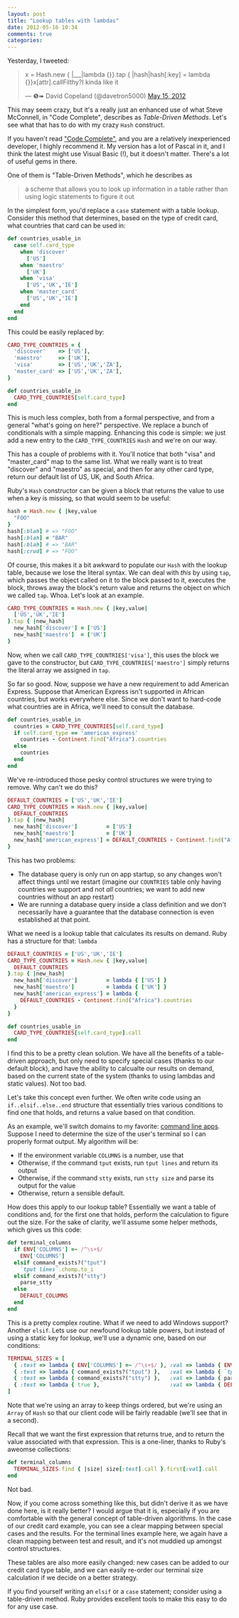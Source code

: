 ```yaml
---
layout: post
title: "Lookup tables with lambdas"
date: 2012-05-16 10:34
comments: true
categories: 
---
```


Yesterday, I tweeted:

<blockquote class="twitter-tweet"><p>x = Hash.new { |_,_|lambda {}}.tap { |hash|hash[:key] = lambda {}}x[attr].callFilthy?I kinda like it</p>&mdash; ❺➠ David Copeland (@davetron5000) <a href="https://twitter.com/davetron5000/status/202520727239409664" data-datetime="2012-05-15T22:07:58+00:00">May 15, 2012</a></blockquote>
<script src="//platform.twitter.com/widgets.js" charset="utf-8"></script>

This may seem crazy, but it's a really just an enhanced use of what Steve McConnell, in "Code Complete", describes as
_Table-Driven Methods_.  Let's see what that has to do with my crazy `Hash` construct.

<!-- more -->

If you haven't read ["Code Complete"][code_complete], and you are a relatively inexperienced developer, I highly recommend it.  My
version has a lot of Pascal in it, and I think the latest might use Visual Basic (!), but it doesn't matter.  There's a lot of
useful gems in there.

One of them is "Table-Driven Methods", which he describes as

> a scheme that allows you to look up information in a table rather than using logic statements to figure it out

In the simplest form, you'd replace a `case` statement with a table lookup.  Consider this method that determines, based on the
type of credit card, what countries that card can be used in:

```ruby Complex case statement
def countries_usable_in
  case self.card_type
    when 'discover'
      ['US']
    when 'maestro'
      ['UK']
    when 'visa'
      ['US','UK','IE']
    when 'master_card'
      ['US','UK','IE']
    end
  end
end
```

This could be easily replaced by:

```ruby Table-driven method
CARD_TYPE_COUNTRIES = {
  'discover'    => ['US'],
  'maestro'     => ['UK'],
  'visa'        => ['US','UK','ZA'],
  'master_card' => ['US','UK','ZA'],
}

def countries_usable_in
  CARD_TYPE_COUNTRIES[self.card_type]
end
```

This is much less complex, both from a formal perspective, and from a general "what's going on here?" perspective.  We replace a
bunch of conditionals with a simple mapping.  Enhancing this code is simple: we just add a new entry to the `CARD_TYPE_COUNTRIES`
`Hash` and we're on our way.

This has a couple of problems with it.  You'll notice that both "visa" and "master_card" map to the same list.  What we really
want is to treat "discover" and "maestro" as special, and then for any other card type, return our default list of US, UK, and
South Africa.

Ruby's `Hash` constructor can be given a block that returns the value to use when a key is missing, so that would seem to be
useful:

```ruby Hash special constructor
hash = Hash.new { |key,value
  "FOO"
}
hash[:blah] # => "FOO"
hash[:blah] = "BAR"
hash[:blah] # => "BAR"
hash[:crud] # => "FOO"
```

Of course, this makes it a bit awkward to populate our `Hash` with the lookup table, because we lose the literal syntax.  We can
deal with *this* by using `tap`, which passes the object called on it to the block passed to it, executes the block, throws away
the block's return value and returns the object on which we called `tap`.  Whoa.  Let's look at an example.

```ruby Using Hash special constructor and pre-populating it with values
CARD_TYPE_COUNTRIES = Hash.new { |key,value|
  ['US','UK','IE']
}.tap { |new_hash|
  new_hash['discover'] = ['US']
  new_hash['maestro']  = ['UK']
}
```

Now, when we call `CARD_TYPE_COUNTRIES['visa']`, this uses the block we gave to the constructor, but
`CARD_TYPE_COUNTRIES['maestro']` simply returns the literal array we assigned in `tap`.

So far so good.  Now, suppose we have a new requirement to add American Express.  Suppose that American Express isn't supported in African countries, but works everywhere else.  Since we don't want to hard-code what countries are in Africa, we'll need to consult the database.

```ruby Yucky implementation
def countries_usable_in
  countries = CARD_TYPE_COUNTRIES[self.card_type]
  if self.card_type == 'american_express'
    countries - Continent.find("Africa").countries
  else
    countries
  end
end
```

We've re-introduced those pesky control structures we were trying to remove.  Why can't we do this?

```ruby Putting database calls into our constant initialization
DEFAULT_COUNTRIES = ['US','UK','IE']
CARD_TYPE_COUNTRIES = Hash.new { |key,value|
  DEFAULT_COUNTRIES
}.tap { |new_hash|
  new_hash['discover']         = ['US']
  new_hash['maestro']          = ['UK']
  new_hash['american_express'] = DEFAULT_COUNTRIES - Continent.find("Africa").countries
}
```

This has two problems:

* The database query is only run on app startup, so any changes won't affect things until we restart (imagine our `COUNTRIES` table only having countries we support and not *all* countries; we want to add new countries without an app restart)
* We are running a database query inside a class definition and we don't necessarily have a guarantee that the database connection is even established at that point.

What we need is a lookup table that calculates its results on demand.  Ruby has a structure for that: `lambda`

```ruby Lookup table that calculates results on demand
DEFAULT_COUNTRIES = ['US','UK','IE']
CARD_TYPE_COUNTRIES = Hash.new { |key,value|
  DEFAULT_COUNTRIES
}.tap { |new_hash|
  new_hash['discover']         = lambda { ['US'] }
  new_hash['maestro']          = lambda { ['UK'] }
  new_hash['american_express'] = lambda { 
    DEFAULT_COUNTRIES - Continent.find("Africa").countries 
  }
}

def countries_usable_in
  CARD_TYPE_COUNTRIES[self.card_type].call
end
```

I find this to be a pretty clean solution.  We have all the benefits of a table-driven approach, but only need to specify special
cases (thanks to our default block), and have the ability to calcualte our results on demand, based on the current state of the system (thanks to using lambdas and static values).  Not too bad.

Let's take this concept even further.  We often write code using an `if..elsif..else..end` structure that essentially tries
various conditions to find one that holds, and returns a value based on that condition.  

As an example, we'll switch domains to my favorite: [command line apps][clibook].  Suppose I need to determine the size of the user's terminal so I can properly format output.  My algorithm will be:

* If the environment variable `COLUMNS` is a number, use that
* Otherwise, if the command `tput` exists, run `tput lines` and return its output
* Otherwise, if the command `stty` exists, run `stty size` and parse its output for the value
* Otherwise, return a sensible default.

How does this apply to our lookup table?  Essentially we want a table of conditions and, for the first one that holds, perform
the calculation to figure out the size.  For the sake of clarity, we'll assume some helper methods, which gives us this code:

```ruby Good ole if/elsif/else
def terminal_columns
  if ENV['COLUMNS'] =~ /^\s+$/
    ENV['COLUMNS']
  elsif command_exists?("tput")
    `tput lines`.chomp.to_i
  elsif command_exists?("stty")
    parse_stty
  else
    DEFAULT_COLUMNS
  end
end
```

This is a pretty complex routine.  What if we need to add Windows support?  Another `elsif`.  Lets use our newfound lookup table
powers, but instead of using a static key for lookup, we'll use a dynamic one, based on our conditions:

```ruby Ordered lookup
TERMINAL_SIZES = [
  { :test => lambda { ENV['COLUMNS'] =~ /^\s+$/ }, :val => lambda { ENV['COLUMNS'] },
  { :test => lambda { command_exists?("tput") },   :val => lambda { `tput lines`.chomp.to_i },
  { :test => lambda { command_exists?("stty") },   :val => lambda { parse_stty },
  { :test => lambda { true },                      :val => lambda { DEFAULT_COLUMNS },
]
```

Note that we're using an array to keep things ordered, but we're using an `Array` of `Hash` so that our client code will be
fairly readable (we'll see that in a second).

Recall that we want the first expression that returns true, and to return the value associated with that expression.  This is a
one-liner, thanks to Ruby's aweomse collections:

```ruby Holy functional programming, Batman!
def terminal_columns
  TERMINAL_SIZES.find { |size| size[:test].call }.first[:val].call
end
```

Not bad.

Now, if you come across something like this, but didn't derive it as we have done here, is it really better?  I would argue that
it is, especially if you are comfortable with the general concept of table-driven algorithms.  In the case of our credit card
example, you can see a clear mapping between special cases and the results.  For the terminal lines example here, we again have a
clean mapping between test and result, and it's not muddied up amongst control structures.  

These tables are also more easily changed: new cases can be added to our credit card type table, and we can easily re-order our
terminal size calculation if we decide on a better strategy.

If you find yourself writing an `elsif` or a `case` statement; consider using a table-driven method.  Ruby provides excellent
tools to make this easy to do for any use case.


[code_complete]: http://www.amazon.com/Code-Complete-Practical-Handbook-Construction/dp/0735619670
[clibook]: http://www.pragprog.com/titles/dccar
